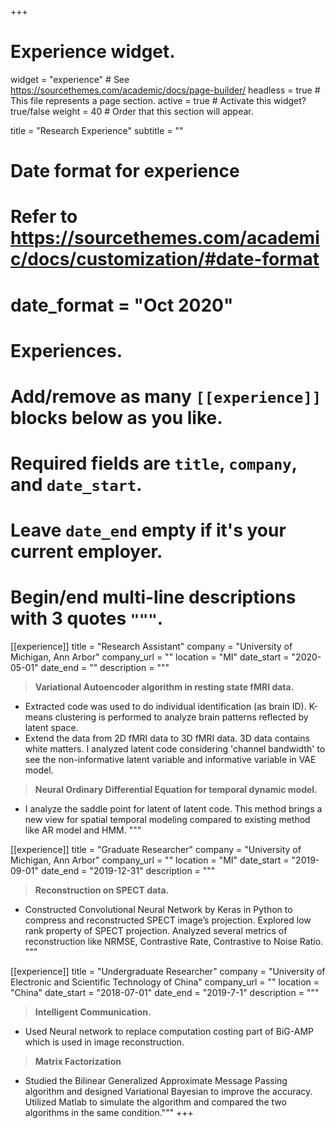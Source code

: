 +++
# Experience widget.
widget = "experience"  # See https://sourcethemes.com/academic/docs/page-builder/
headless = true  # This file represents a page section.
active = true  # Activate this widget? true/false
weight = 40  # Order that this section will appear.

title = "Research Experience"
subtitle = ""

# Date format for experience
#   Refer to https://sourcethemes.com/academic/docs/customization/#date-format
# date_format = "Oct 2020"

# Experiences.
#   Add/remove as many `[[experience]]` blocks below as you like.
#   Required fields are `title`, `company`, and `date_start`.
#   Leave `date_end` empty if it's your current employer.
#   Begin/end multi-line descriptions with 3 quotes `"""`.
[[experience]]
  title = "Research Assistant"
  company = "University of Michigan, Ann Arbor"
  company_url = ""
  location = "MI"
  date_start = "2020-05-01"
  date_end = ""
  description = """
  > **Variational Autoencoder algorithm in resting state fMRI data.** 
  * Extracted code was used to do individual identification (as brain ID). K-means clustering is performed to analyze brain patterns reflected by latent space. 
  * Extend the data from 2D fMRI data to 3D fMRI data. 3D data contains white matters. I analyzed latent code considering 'channel bandwidth' to see the non-informative latent variable and informative variable in VAE model.
  > **Neural Ordinary Differential Equation for temporal dynamic model.** 
  * I analyze the saddle point for latent of latent code. This method brings a new view for spatial temporal modeling compared to existing method like AR model and HMM. """


[[experience]]
  title = "Graduate Researcher"
  company = "University of Michigan, Ann Arbor"
  company_url = ""
  location = "MI"
  date_start = "2019-09-01"
  date_end = "2019-12-31"
  description = """
  > **Reconstruction on SPECT data.**
  * Constructed Convolutional Neural Network by Keras in Python to compress and reconstructed SPECT image’s projection. Explored low rank property of SPECT projection. Analyzed several metrics of reconstruction like NRMSE, Contrastive Rate, Contrastive to Noise Ratio. """

[[experience]]
  title = "Undergraduate Researcher"
  company = "University of Electronic and Scientific Technology of China"
  company_url = ""
  location = "China"
  date_start = "2018-07-01"
  date_end = "2019-7-1"
  description = """
  > **Intelligent Communication.**
  * Used Neural network to replace computation costing part of BiG-AMP which is used in image reconstruction. 
  > **Matrix Factorization**
  * Studied the Bilinear Generalized Approximate Message Passing algorithm and designed Variational Bayesian to improve the accuracy. Utilized Matlab to simulate   the algorithm and compared the two algorithms in the same condition."""
+++
